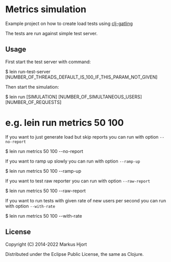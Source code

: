 # Metrics simulation

Example project on how to create load tests using [clj-gatling](https://github.com/mhjort/clj-gatling)

The tests are run against simple test server.

## Usage

  First start the test server with command:

  $ lein run-test-server [NUMBER_OF_THREADS_DEFAULT_IS_100_IF_THIS_PARAM_NOT_GIVEN]

  Then start the simulation:

  $ lein run [SIMULATION] [NUMBER_OF_SIMULTANEOUS_USERS] [NUMBER_OF_REQUESTS]

  # e.g. lein run metrics 50 100

  If you want to just generate load but skip reports you can run with option `--no-report`

  $ lein run metrics 50 100 --no-report

  If you want to ramp up slowly you can run with option `--ramp-up`

  $ lein run metrics 50 100 --ramp-up

  If you want to test raw reporter you can run with option `--raw-report`

  $ lein run metrics 50 100 --raw-report

  If you want to run tests with given rate of new users per second you can run with option `--with-rate`

  $ lein run metrics 50 100 --with-rate

## License

Copyright (C) 2014-2022 Markus Hjort

Distributed under the Eclipse Public License, the same as Clojure.
